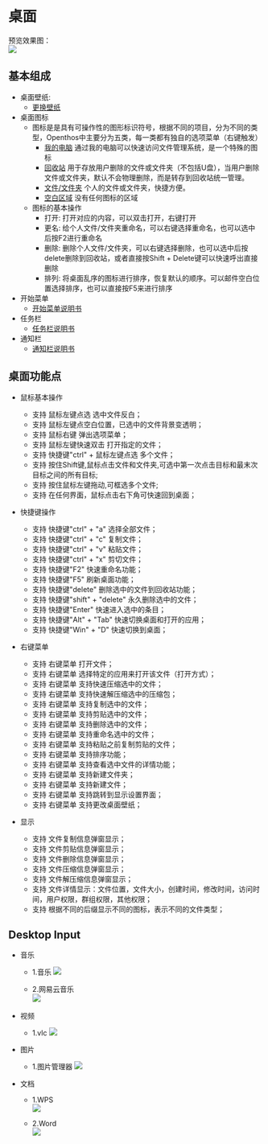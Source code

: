 # 桌面
   
预览效果图：   
![](pic/zhuomian/Desktop_demo.png)

## 基本组成
- 桌面壁纸:
    - [更换壁纸](zhuomian/更换壁纸.md)
- 桌面图标
    - 图标是是具有可操作性的图形标识符号，根据不同的项目，分为不同的类型，Openthos中主要分为五类，每一类都有独自的选项菜单（右键触发）
        - [我的电脑](zhuomian/我的电脑.md )   通过我的电脑可以快速访问文件管理系统，是一个特殊的图标
        - [回收站](zhuomian/回收站.md )    用于存放用户删除的文件或文件夹（不包括U盘），当用户删除文件或文件夹，默认不会物理删除，而是转存到回收站统一管理。
        - [文件/文件夹](zhuomian/文件文件夹.md)   个人的文件或文件夹，快捷方便。
        - [空白区域](zhuomian/空白区域.md)    没有任何图标的区域
    - 图标的基本操作
        - 打开: 打开对应的内容，可以双击打开，右键打开
        - 更名: 给个人文件/文件夹重命名，可以右键选择重命名，也可以选中后按F2进行重命名
        - 删除: 删除个人文件/文件夹，可以右键选择删除，也可以选中后按delete删除到回收站，或者直接按Shift + Delete键可以快速呼出直接删除
        - 排列: 将桌面乱序的图标进行排序，恢复默认的顺序。可以邮件空白位置选择排序，也可以直接按F5来进行排序
- 开始菜单
    - [开始菜单说明书](./五.开始菜单.md)
- 任务栏
    - [任务栏说明书](./六.任务栏.md)
- 通知栏
    - [通知栏说明书](./七.通知栏.md)

## 桌面功能点

- 鼠标基本操作 
     - 支持 鼠标左键点选 选中文件反白；
     - 支持 鼠标左键点空白位置，已选中的文件背景变透明；
     - 支持 鼠标右键 弹出选项菜单；
     - 支持 鼠标左键快速双击 打开指定的文件；
     - 支持 快捷键"ctrl" + 鼠标左键点选 多个文件；
     - 支持 按住Shift键,鼠标点击文件和文件夹,可选中第一次点击目标和最末次目标之间的所有目标;
     - 支持 按住鼠标左键拖动,可框选多个文件;
     - 支持 在任何界面，鼠标点击右下角可快速回到桌面；
     
- 快捷键操作
     - 支持 快捷键"ctrl" + "a" 选择全部文件；
     - 支持 快捷键"ctrl" + "c" 复制文件；
     - 支持 快捷键"ctrl" + "v" 粘贴文件；
     - 支持 快捷键"ctrl" + "x" 剪切文件；
     - 支持 快捷键"F2" 快速重命名功能；
     - 支持 快捷键"F5" 刷新桌面功能；
     - 支持 快捷键"delete" 删除选中的文件到回收站功能；
     - 支持 快捷键"shift" + "delete" 永久删除选中的文件；
     - 支持 快捷键"Enter" 快速进入选中的条目；
     - 支持 快捷键"Alt" + "Tab" 快速切换桌面和打开的应用；
     - 支持 快捷键"Win" + "D" 快速切换到桌面；
  
- 右键菜单
     - 支持 右键菜单 打开文件；
     - 支持 右键菜单 选择特定的应用来打开该文件（打开方式）；
     - 支持 右键菜单 支持快速压缩选中的文件；
     - 支持 右键菜单 支持快速解压缩选中的压缩包；
     - 支持 右键菜单 支持复制选中的文件；
     - 支持 右键菜单 支持剪贴选中的文件；
     - 支持 右键菜单 支持删除选中的文件；
     - 支持 右键菜单 支持重命名选中的文件；
     - 支持 右键菜单 支持粘贴之前复制剪贴的文件；
     - 支持 右键菜单 支持排序功能；
     - 支持 右键菜单 支持查看选中文件的详情功能；
     - 支持 右键菜单 支持新建文件夹；
     - 支持 右键菜单 支持新建文件；
     - 支持 右键菜单 支持跳转到显示设置界面；
     - 支持 右键菜单 支持更改桌面壁纸；
	 
- 显示
     - 支持 文件复制信息弹窗显示；
     - 支持 文件剪贴信息弹窗显示；
     - 支持 文件删除信息弹窗显示；
     - 支持 文件压缩信息弹窗显示；
     - 支持 文件解压缩信息弹窗显示；
     - 支持 文件详情显示：文件位置，文件大小，创建时间，修改时间，访问时间，用户权限，群组权限，其他权限；
     - 支持 根据不同的后缀显示不同的图标，表示不同的文件类型；
	 
## Desktop Input

- 音乐
    - 1.音乐
    ![](pic/zhuomian/Desktop_localmusic.png)
  
    - 2.网易云音乐  
    ![](pic/zhuomian/Desktop_wangyimusic.png) 
  
- 视频
    - 1.vlc
    ![](pic/zhuomian/Desktop_VLC.png)
  
- 图片
    - 1.图片管理器
    ![](pic/zhuomian/Desktop_gallery.png)
  
- 文档
    - 1.WPS  
    ![](pic/zhuomian/Desktop_wpsword.png)
  
    - 2.Word  
    ![](pic/zhuomian/Desktop_MSword.png)


